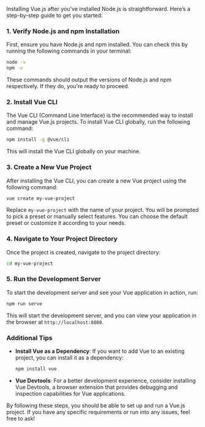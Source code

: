 Installing Vue.js after you've installed Node.js is straightforward. Here’s a step-by-step guide to get you started:

### 1. Verify Node.js and npm Installation

First, ensure you have Node.js and npm installed. You can check this by running the following commands in your terminal:

```bash
node -v
npm -v
```

These commands should output the versions of Node.js and npm respectively. If they do, you're ready to proceed.

### 2. Install Vue CLI

The Vue CLI (Command Line Interface) is the recommended way to install and manage Vue.js projects. To install Vue CLI globally, run the following command:

```bash
npm install -g @vue/cli
```

This will install the Vue CLI globally on your machine.

### 3. Create a New Vue Project

After installing the Vue CLI, you can create a new Vue project using the following command:

```bash
vue create my-vue-project
```

Replace `my-vue-project` with the name of your project. You will be prompted to pick a preset or manually select features. You can choose the default preset or customize it according to your needs.

### 4. Navigate to Your Project Directory

Once the project is created, navigate to the project directory:

```bash
cd my-vue-project
```

### 5. Run the Development Server

To start the development server and see your Vue application in action, run:

```bash
npm run serve
```

This will start the development server, and you can view your application in the browser at `http://localhost:8080`.

### Additional Tips

- **Install Vue as a Dependency**: If you want to add Vue to an existing project, you can install it as a dependency:

  ```bash
  npm install vue
  ```

- **Vue Devtools**: For a better development experience, consider installing Vue Devtools, a browser extension that provides debugging and inspection capabilities for Vue applications.

By following these steps, you should be able to set up and run a Vue.js project. If you have any specific requirements or run into any issues, feel free to ask!
